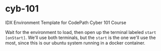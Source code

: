 # cyb-101
IDX Environment Template for CodePath Cyber 101 Course

Wait for the environment to load, then open up the terminal labeled `start [onStart]`.  We'll use both terminals, but the `start` is the one we'll use the most, since this is our ubuntu system running in a docker container.
